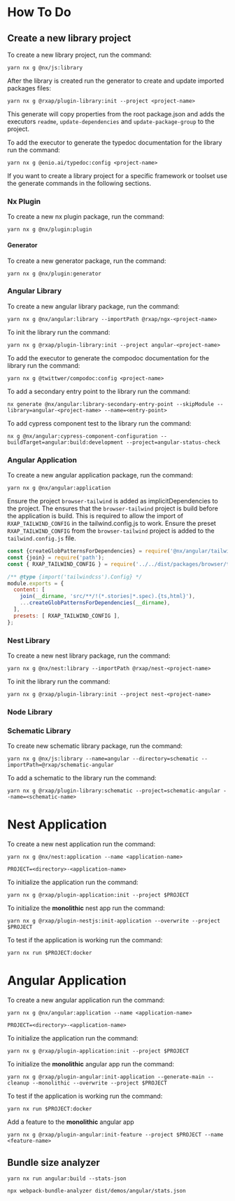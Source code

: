 # How To Do

## Create a new library project

To create a new library project, run the command:

```shell
yarn nx g @nx/js:library
```

After the library is created run the generator to create and update imported packages files:

```shell
yarn nx g @rxap/plugin-library:init --project <project-name>
```

This generate will copy properties from the root package.json and adds the executors `readme`, `update-dependencies`
and `update-package-group` to the project.

To add the executor to generate the typedoc documentation for the library run the command:

```shell
yarn nx g @enio.ai/typedoc:config <project-name>
```

If you want to create a library project for a specific framework or toolset use the generate commands in the following
sections.

### Nx Plugin

To create a new nx plugin package, run the command:

```shell
yarn nx g @nx/plugin:plugin
```

#### Generator

To create a new generator package, run the command:

```shell
yarn nx g @nx/plugin:generator
```

### Angular Library

To create a new angular library package, run the command:

```shell
yarn nx g @nx/angular:library --importPath @rxap/ngx-<project-name>
```

To init the library run the command:

```shell
yarn nx g @rxap/plugin-library:init --project angular-<project-name>
```

To add the executor to generate the compodoc documentation for the library run the command:

```shell
yarn nx g @twittwer/compodoc:config <project-name>
```

To add a secondary entry point to the library run the command:

```shell
nx generate @nx/angular:library-secondary-entry-point --skipModule --library=angular-<project-name> --name=<entry-point>
```

To add cypress component test to the library run the command:

```shell
nx g @nx/angular:cypress-component-configuration --buildTarget=angular:build:development --project=angular-status-check
```

### Angular Application

To create a new angular application package, run the command:

```shell
yarn nx g @nx/angular:application
```

Ensure the project `browser-tailwind` is added as implicitDependencies to the project. The ensures that the `browser-tailwind`
project is build before the application is build. This is required to allow the import of `RXAP_TAILWIND_CONFIG` in the
tailwind.config.js to work.
Ensure the preset `RXAP_TAILWIND_CONFIG` from the `browser-tailwind` project is added to the `tailwind.config.js` file.

```js
const {createGlobPatternsForDependencies} = require('@nx/angular/tailwind');
const {join} = require('path');
const { RXAP_TAILWIND_CONFIG } = require('../../dist/packages/browser/tailwind');

/** @type {import('tailwindcss').Config} */
module.exports = {
  content: [
    join(__dirname, 'src/**/!(*.stories|*.spec).{ts,html}'),
    ...createGlobPatternsForDependencies(__dirname),
  ],
  presets: [ RXAP_TAILWIND_CONFIG ],
};
```

### Nest Library

To create a new nest library package, run the command:

```shell
yarn nx g @nx/nest:library --importPath @rxap/nest-<project-name>
```

To init the library run the command:

```shell
yarn nx g @rxap/plugin-library:init --project nest-<project-name>
```

### Node Library

### Schematic Library

To create new schematic library package, run the command:

```shell
yarn nx g @nx/js:library --name=angular --directory=schematic --importPath=@rxap/schematic-angular
```

To add a schematic to the library run the command:

```shell
yarn nx g @rxap/plugin-library:schematic --project=schematic-angular --name=<schematic-name>
```

# Nest Application

To create a new nest application run the command:

```shell
yarn nx g @nx/nest:application --name <application-name>
```

```shell
PROJECT=<directory>-<application-name>
```

To initialize the application run the command:

```shell
yarn nx g @rxap/plugin-application:init --project $PROJECT
```

To initialize the **monolithic** nest app run the command:

```shell
yarn nx g @rxap/plugin-nestjs:init-application --overwrite --project $PROJECT
```

To test if the application is working run the command:

```shell
yarn nx run $PROJECT:docker
```

# Angular Application

To create a new angular application run the command:

```shell
yarn nx g @nx/angular:application --name <application-name>
```

```shell
PROJECT=<directory>-<application-name>
```

To initialize the application run the command:

```shell
yarn nx g @rxap/plugin-application:init --project $PROJECT
```

To initialize the **monolithic** angular app run the command:

```shell
yarn nx g @rxap/plugin-angular:init-application --generate-main --cleanup --monolithic --overwrite --project $PROJECT
```

To test if the application is working run the command:

```shell
yarn nx run $PROJECT:docker
```

Add a feature to the **monolithic** angular app

```shell
yarn nx g @rxap/plugin-angular:init-feature --project $PROJECT --name <feature-name>
```

## Bundle size analyzer

```shell
yarn nx run angular:build --stats-json
```

```shell
npx webpack-bundle-analyzer dist/demos/angular/stats.json
```
